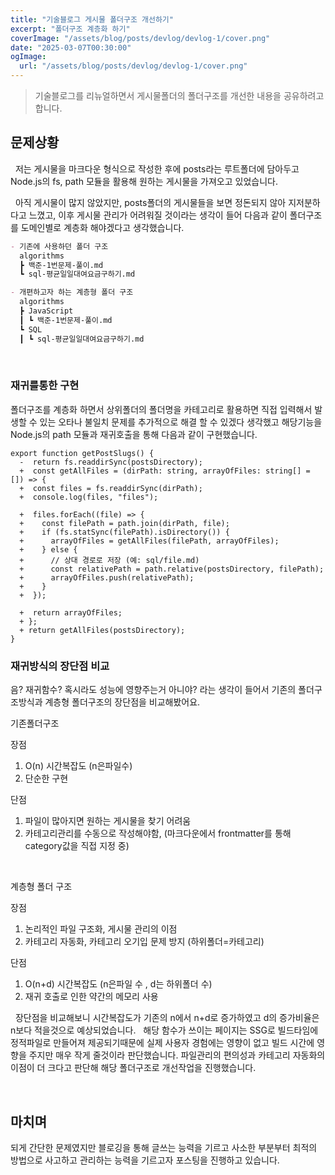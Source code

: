 ```yaml
---
title: "기술블로그 게시물 폴더구조 개선하기"
excerpt: "폴더구조 계층화 하기"
coverImage: "/assets/blog/posts/devlog/devlog-1/cover.png"
date: "2025-03-07T00:30:00"
ogImage:
  url: "/assets/blog/posts/devlog/devlog-1/cover.png"
---
```


> 기술블로그를 리뉴얼하면서 게시물폴더의 폴더구조를 개선한 내용을 공유하려고 합니다.

## 문제상황

&nbsp;
저는 게시물을 마크다운 형식으로 작성한 후에 posts라는 루트폴더에 담아두고 Node.js의 fs, path 모듈을 활용해 원하는 게시물을 가져오고 있었습니다.

&nbsp;
아직 게시물이 많지 않았지만, posts폴더의 게시물들을 보면 정돈되지 않아 지저분하다고 느꼈고, 이후 게시물 관리가 어려워질 것이라는 생각이 들어 다음과 같이 폴더구조를 도메인별로 계층화 해야겠다고 생각했습니다.
&nbsp;

```markdown
- 기존에 사용하던 폴더 구조
  algorithms
  ┣ 백준-1번문제-풀이.md
  ┗ sql-평균일일대여요금구하기.md

- 개편하고자 하는 계층형 폴더 구조
  algorithms
  ┣ JavaScript
  ┃ ┗ 백준-1번문제-풀이.md
  ┗ SQL
  ┃ ┗ sql-평균일일대여요금구하기.md
```

&nbsp;
&nbsp;

### 재귀를통한 구현

폴더구조를 계층화 하면서 상위폴더의 폴더명을 카테고리로 활용하면 직접 입력해서 발생할 수 있는 오타나 불일치 문제를 추가적으로 해결 할 수 있겠다 생각했고 해당기능을 Node.js의 path 모듈과 재귀호출을 통해 다음과 같이 구현했습니다.
&nbsp;

```tsx
export function getPostSlugs() {
  -  return fs.readdirSync(postsDirectory);
  +  const getAllFiles = (dirPath: string, arrayOfFiles: string[] = []) => {
  +  const files = fs.readdirSync(dirPath);
  +  console.log(files, "files");

  +  files.forEach((file) => {
  +    const filePath = path.join(dirPath, file);
  +    if (fs.statSync(filePath).isDirectory()) {
  +      arrayOfFiles = getAllFiles(filePath, arrayOfFiles);
  +    } else {
  +      // 상대 경로로 저장 (예: sql/file.md)
  +      const relativePath = path.relative(postsDirectory, filePath);
  +      arrayOfFiles.push(relativePath);
  +    }
  +  });

  +  return arrayOfFiles;
  + };
  + return getAllFiles(postsDirectory);
}
```

### 재귀방식의 장단점 비교

음? 재귀함수? 혹시라도 성능에 영향주는거 아니야? 라는 생각이 들어서 기존의 폴더구조방식과 계층형 폴더구조의 장단점을 비교해봤어요.
&nbsp;

기존폴더구조

장점

1. O(n) 시간복잡도 (n은파일수)
2. 단순한 구현

단점

1. 파일이 많아지면 원하는 게시물을 찾기 어려움
2. 카테고리관리를 수동으로 작성해야함, (마크다운에서 frontmatter를 통해 category값을 직접 지정 중)

&nbsp;

계층형 폴더 구조

장점

1. 논리적인 파일 구조화, 게시물 관리의 이점
2. 카테고리 자동화, 카테고리 오기입 문제 방지 (하위폴더=카테고리)

단점

1. O(n+d) 시간복잡도 (n은파일 수 , d는 하위폴더 수)
2. 재귀 호출로 인한 약간의 메모리 사용

&nbsp;
장단점을 비교해보니 시간복잡도가 기존의 n에서 n+d로 증가하였고 d의 증가비율은 n보다 적을것으로 예상되었습니다.
&nbsp;
해당 함수가 쓰이는 페이지는 SSG로 빌드타임에 정적파일로 만들어져 제공되기때문에 실제 사용자 경험에는 영향이 없고 빌드 시간에 영향을 주지만 매우 작게 줄것이라 판단했습니다. 파일관리의 편의성과 카테고리 자동화의 이점이 더 크다고 판단해 해당 폴더구조로 개선작업을 진행했습니다.

&nbsp;

## 마치며

되게 간단한 문제였지만 블로깅을 통해 글쓰는 능력을 기르고 사소한 부분부터 최적의 방법으로 사고하고 관리하는 능력을 기르고자 포스팅을 진행하고 있습니다.
